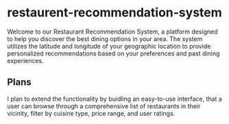 # restaurent-recommendation-system
Welcome to our Restaurant Recommendation System, a platform designed to help you discover the best dining options in your area. The system utilizes the latitude and longitude of your geographic location to provide personalized recommendations based on your preferences and past dining experiences.

## Plans
I plan to extend the functionality by buidling an easy-to-use interface, that a user can browse through a comprehensive list of restaurants in their vicinity, filter by cuisine type, price range, and user ratings. 
